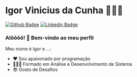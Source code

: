 

<!--
### Hi there 👋
**Igor-Cunha20/Igor-Cunha20** is a ✨ _special_ ✨ repository because its `README.md` (this file) appears on your GitHub profile.

Here are some ideas to get you started:

- 🔭 I’m currently working on ...
- 🌱 I’m currently learning ...
- 👯 I’m looking to collaborate on ...
- 🤔 I’m looking for help with ...
- 💬 Ask me about ...
- 📫 How to reach me: ...

- ⚡ Fun fact: ...
## About me

-->
# Igor Vinicius da Cunha 👨🏽‍💻
[![Github Badge](https://img.shields.io/badge/-Github-000?style=flat-square&logo=Github&logoColor=white&link=https://igor-cunha20.github.io/Site/)](https://igor-cunha20.github.io/Site/)
[![Linkedin Badge](https://img.shields.io/badge/-LinkedIn-blue?style=flat-square&logo=Linkedin&logoColor=white&link=https://www.linkedin.com/in/igor-vinicius-cunha-80aab4156/)](https://www.linkedin.com/in/igor-vinicius-cunha-80aab4156/)

###  Alôôôô! 👋 Bem-vindo ao meu perfil 

Meu nome é Igor e ...:

- ❤️ Sou apaixonado por programação
- 👨🏽‍🎓 Formado em Análise e Desenvolvimento de Sistema
- 😎 Gosto de Desafios


